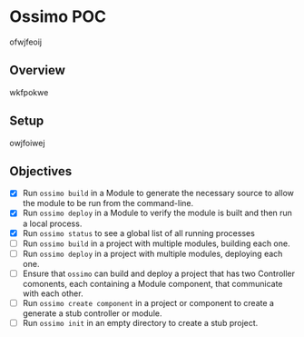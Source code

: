 # Ossimo POC
ofwjfeoij

## Overview
wkfpokwe

## Setup
owjfoiwej

## Objectives
 - [x] Run `ossimo build` in a Module to generate the necessary source to allow the module to be run from the command-line.
 - [x] Run `ossimo deploy` in a Module to verify the module is built and then run a local process.
 - [x] Run `ossimo status` to see a global list of all running processes
 - [ ] Run `ossimo build` in a project with multiple modules, building each one.
 - [ ] Run `ossimo deploy` in a project with multiple modules, deploying each one.
 - [ ] Ensure that `ossimo` can build and deploy a project that has two Controller comonents, each containing a Module component, that communicate with each other.
 - [ ] Run `ossimo create component` in a project or component to create a generate a stub controller or module.
 - [ ] Run `ossimo init` in an empty directory to create a stub project.